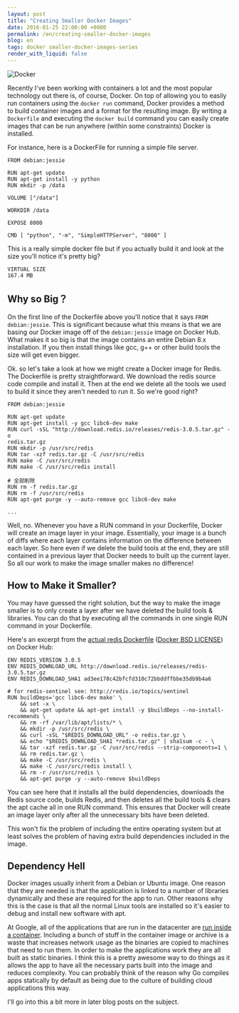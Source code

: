 ```yaml
---
layout: post
title: "Creating Smaller Docker Images"
date: 2016-01-25 22:00:00 +0000
permalink: /en/creating-smaller-docker-images
blog: en
tags: docker smaller-docker-images-series
render_with_liquid: false
---
```


![Docker](https://storage.googleapis.com/static.ianlewis.org/prod/img/docker/large_v-trans.png)

Recently I've been working with containers a lot and the most popular technology out there is, of course, Docker. On top of allowing you to easily run containers using the `docker run` command, Docker provides a method to build container images and a format for the resulting image. By writing a `Dockerfile` and executing the `docker build` command you can easily create images that can be run anywhere (within some constraints) Docker is installed.

For instance, here is a DockerFile for running a simple file server.

```docker
FROM debian:jessie

RUN apt-get update
RUN apt-get install -y python
RUN mkdir -p /data

VOLUME ["/data"]

WORKDIR /data

EXPOSE 8000

CMD [ "python", "-m", "SimpleHTTPServer", "8000" ]
```

This is a really simple docker file but if you actually build it and look at the size you'll notice it's pretty big?

```
VIRTUAL SIZE
167.4 MB
```

## Why so Big？

On the first line of the Dockerfile above you'll notice that it says `FROM debian:jessie`. This is significant because what this means is that we are basing our Docker image off of the `debian:jessie` image on Docker Hub. What makes it so big is that the image contains an entire Debian 8.x installation. If you then install things like gcc, g++ or other build tools the size will get even bigger.

Ok. so let's take a look at how we might create a Docker image for Redis. The Dockerfile is pretty straightforward. We download the redis source code compile and install it. Then at the end we delete all the tools we used to build it since they aren't needed to run it. So we're good right?

```docker
FROM debian:jessie

RUN apt-get update
RUN apt-get install -y gcc libc6-dev make
RUN curl -sSL "http://download.redis.io/releases/redis-3.0.5.tar.gz" -o
redis.tar.gz
RUN mkdir -p /usr/src/redis
RUN tar -xzf redis.tar.gz -C /usr/src/redis
RUN make -C /usr/src/redis
RUN make -C /usr/src/redis install

# 全部削除
RUN rm -f redis.tar.gz
RUN rm -f /usr/src/redis
RUN apt-get purge -y --auto-remove gcc libc6-dev make

...

```

Well, no. Whenever you have a RUN command in your Dockerfile, Docker will create an image layer in your image. Essentially, your image is a bunch of diffs where each layer contains information on the difference between each layer. So here even if we delete the build tools at the end, they are still contained in a previous layer that Docker needs to built up the current layer. So all our work to make the image smaller makes no difference!

## How to Make it Smaller?

You may have guessed the right solution, but the way to make the image smaller is to only create a layer after we have deleted the build tools & libraries. You can do that by executing all the commands in one single RUN command in your Dockerfile.

Here's an excerpt from the [actual redis Dockerfile](https://github.com/docker-library/redis/blob/8929846148513a1e35e4212003965758112f8b55/3.0/Dockerfile) ([Docker BSD LICENSE](https://github.com/docker-library/redis/blob/8929846148513a1e35e4212003965758112f8b55/LICENSE)) on Docker Hub:

```docker
ENV REDIS_VERSION 3.0.5
ENV REDIS_DOWNLOAD_URL http://download.redis.io/releases/redis-3.0.5.tar.gz
ENV REDIS_DOWNLOAD_SHA1 ad3ee178c42bfcfd310c72bbddffbbe35db9b4a6

# for redis-sentinel see: http://redis.io/topics/sentinel
RUN buildDeps='gcc libc6-dev make' \
	&& set -x \
	&& apt-get update && apt-get install -y $buildDeps --no-install-recommends \
	&& rm -rf /var/lib/apt/lists/* \
	&& mkdir -p /usr/src/redis \
	&& curl -sSL "$REDIS_DOWNLOAD_URL" -o redis.tar.gz \
	&& echo "$REDIS_DOWNLOAD_SHA1 *redis.tar.gz" | sha1sum -c - \
	&& tar -xzf redis.tar.gz -C /usr/src/redis --strip-components=1 \
	&& rm redis.tar.gz \
	&& make -C /usr/src/redis \
	&& make -C /usr/src/redis install \
	&& rm -r /usr/src/redis \
	&& apt-get purge -y --auto-remove $buildDeps
```

You can see here that it installs all the build dependencies, downloads the Redis source code, builds Redis, and then deletes all the build tools & clears the apt cache all in one RUN command. This ensures that Docker will create an image layer only after all the unnecessary bits have been deleted.

This won't fix the problem of including the entire operating system but at least solves the problem of having extra build dependencies included in the image.

## Dependency Hell

Docker images usually inherit from a Debian or Ubuntu image. One reason that they are needed is that the application is linked to a number of libraries dynamically and these are required for the app to run. Other reasons why this is the case is that all the normal Linux tools are installed so it's easier to debug and install new software with apt.

At Google, all of the applications that are run in the datacenter are [run inside a container](https://speakerdeck.com/jbeda/containers-at-scale?slide=2). Including a bunch of stuff in the container image or archive is a waste that increases network usage as the binaries are copied to machines that need to run them. In order to make the applications work they are all built as static binaries. I think this is a pretty awesome way to do things as it allows the app to have all the necessary parts built into the image and reduces complexity. You can probably think of the reason why Go compiles apps statically by default as being due to the culture of building cloud applications this way.

I'll go into this a bit more in later blog posts on the subject.
